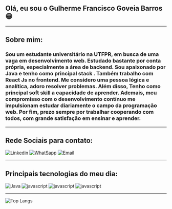## Olá, eu sou o Gulherme Francisco Goveia Barros 😁
-----

## Sobre mim:

### Sou um estudante universitário na UTFPR, em busca de uma vaga em desenvolvimento web. Estudado bastante por conta própria, especialmente a área de backend. Sou apaixonado por Java e tenho como principal stack . Também trabalho com React Js no frontend. Me considero uma pessoa lógica e analítica, adoro resolver problemas. Além disso, Tenho como principal soft skill a  capacidade de aprender. Ademais, meu compromisso com o desenvolvimento contínuo me impulsionam estudar diariamente o campo da programação web. Por fim, prezo sempre por trabalhar cooperando com todos, com grande satisfação em ensinar e aprender.
------
## Rede Sociais  para contato:
 [![Linkedin](https://img.shields.io/badge/LinkedIn-0077B5?style=for-the-badge&logo=linkedin&logoColor=white)](https://www.linkedin.com/in/guilherme-fg-barros/) [![WhatSapp](https://img.shields.io/badge/WhatsApp-25D366?style=for-the-badge&logo=whatsapp&logoColor=white)](https://api.whatsapp.com/send/?phone=5544999942377&text&type=phone_number&app_absent=0) <a href="mailto:guilhermegoveiab@gmail.com?subject=Assunto do email"><img src="https://img.shields.io/badge/Gmail-D14836?style=for-the-badge&logo=gmail&logoColor=white" alt="Email"></a>



--------------------------------

 ## Principais tecnologias do meu dia:
<div style="display: inline_block">
    <img src="https://img.shields.io/badge/Java-ED8B00?style=for-the-badge&logo=openjdk&logoColor=white" alt="Java">
    <img src="https://img.shields.io/badge/JavaScript-F7DF1E?style=for-the-badge&logo=javascript&logoColor=black" alt="javascript">
    <img src="https://img.shields.io/badge/Node.js-43853D?style=for-the-badge&logo=node.js&logoColor=white" alt="javascript">
    <img src="https://img.shields.io/badge/React-20232A?style=for-the-badge&logo=react&logoColor=61DAF" alt="javascript">
</div>

----------------------------------------------------------------------

 

![Top Langs](https://github-readme-stats.vercel.app/api/top-langs/?username=guilhermeFrBarros&layout=pie)
